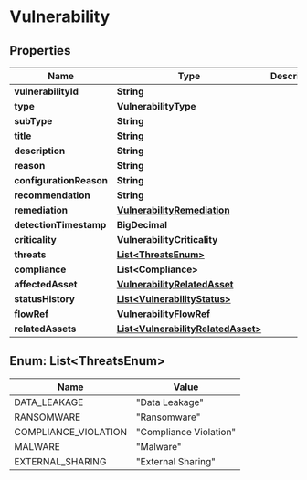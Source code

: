 

# Vulnerability


## Properties

| Name | Type | Description | Notes |
|------------ | ------------- | ------------- | -------------|
|**vulnerabilityId** | **String** |  |  |
|**type** | **VulnerabilityType** |  |  |
|**subType** | **String** |  |  [optional] |
|**title** | **String** |  |  |
|**description** | **String** |  |  |
|**reason** | **String** |  |  [optional] |
|**configurationReason** | **String** |  |  [optional] |
|**recommendation** | **String** |  |  [optional] |
|**remediation** | [**VulnerabilityRemediation**](VulnerabilityRemediation.md) |  |  [optional] |
|**detectionTimestamp** | **BigDecimal** |  |  |
|**criticality** | **VulnerabilityCriticality** |  |  |
|**threats** | [**List&lt;ThreatsEnum&gt;**](#List&lt;ThreatsEnum&gt;) |  |  [optional] |
|**compliance** | **List&lt;Compliance&gt;** |  |  [optional] |
|**affectedAsset** | [**VulnerabilityRelatedAsset**](VulnerabilityRelatedAsset.md) |  |  [optional] |
|**statusHistory** | [**List&lt;VulnerabilityStatus&gt;**](VulnerabilityStatus.md) |  |  [optional] |
|**flowRef** | [**VulnerabilityFlowRef**](VulnerabilityFlowRef.md) |  |  [optional] |
|**relatedAssets** | [**List&lt;VulnerabilityRelatedAsset&gt;**](VulnerabilityRelatedAsset.md) |  |  [optional] |



## Enum: List&lt;ThreatsEnum&gt;

| Name | Value |
|---- | -----|
| DATA_LEAKAGE | &quot;Data Leakage&quot; |
| RANSOMWARE | &quot;Ransomware&quot; |
| COMPLIANCE_VIOLATION | &quot;Compliance Violation&quot; |
| MALWARE | &quot;Malware&quot; |
| EXTERNAL_SHARING | &quot;External Sharing&quot; |



